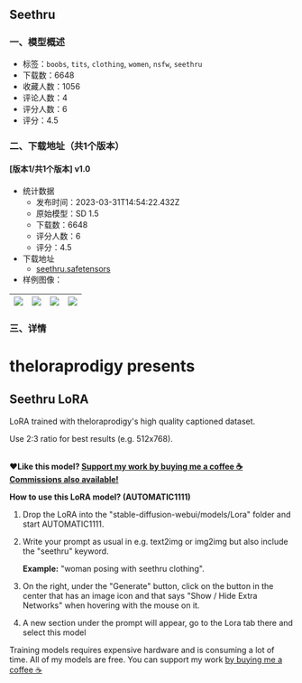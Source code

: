 ## Seethru
### 一、模型概述

- 标签：`boobs`, `tits`, `clothing`, `women`, `nsfw`, `seethru`
- 下载数：6648
- 收藏人数：1056
- 评论人数：4
- 评分人数：6
- 评分：4.5

### 二、下载地址（共1个版本）

#### [版本1/共1个版本] v1.0

- 统计数据
  - 发布时间：2023-03-31T14:54:22.432Z
  - 原始模型：SD 1.5
  - 下载数：6648
  - 评分人数：6
  - 评分：4.5
- 下载地址
  - [seethru.safetensors](https://civitai.com/api/download/models/32083)
- 样例图像：

| <img src="https://image.civitai.com/xG1nkqKTMzGDvpLrqFT7WA/6085f586-da02-4442-6558-4cabc8dc1b00/width=450/365121.jpeg" /> | <img src="https://image.civitai.com/xG1nkqKTMzGDvpLrqFT7WA/418612fb-87d8-4f95-36cf-2a5336f0ab00/width=450/365125.jpeg" /> | <img src="https://image.civitai.com/xG1nkqKTMzGDvpLrqFT7WA/faa8692a-2ed6-4b1b-d270-bfaefeb0ac00/width=450/365124.jpeg" /> | <img src="https://image.civitai.com/xG1nkqKTMzGDvpLrqFT7WA/f57c79c4-267a-40a1-0e59-9fc9a39ea900/width=450/365123.jpeg" /> |
| ---- | ---- | ---- | ---- |


### 三、详情
<h1 id="theloraprodigy-presents">theloraprodigy presents</h1><h2 id="seethru-lora">Seethru LoRA</h2><p></p><p>LoRA trained with theloraprodigy's high quality captioned dataset.</p><p>Use 2:3 ratio for best results (e.g. 512x768).</p><p><br />❤️<strong>Like this model? </strong><a target="_blank" rel="ugc" href="https://www.buymeacoffee.com/theloraprodigy"><strong>Support my work by buying me a coffee ☕</strong></a><br /><a target="_blank" rel="ugc" href="https://www.buymeacoffee.com/theloraprodigy/commissions"><strong>Commissions also available!</strong></a></p><p></p><p><strong>How to use this LoRA model? (AUTOMATIC1111)</strong></p><ol><li><p>Drop the LoRA into the "stable-diffusion-webui/models/Lora" folder and start AUTOMATIC1111.</p><p></p></li><li><p>Write your prompt as usual in e.g. text2img or img2img but also include the "seethru" keyword.</p><p><strong>Example:</strong> "woman posing with seethru clothing".</p><p></p></li><li><p>On the right, under the "Generate" button, click on the button in the center that has an image icon and that says "Show / Hide Extra Networks" when hovering with the mouse on it.</p><p></p></li><li><p>A new section under the prompt will appear, go to the Lora tab there and select this model</p></li></ol><p></p><p>Training models requires expensive hardware and is consuming a lot of time. All of my models are free. You can support my work <a target="_blank" rel="ugc" href="https://www.buymeacoffee.com/theloraprodigy">by buying me a coffee ☕</a></p>